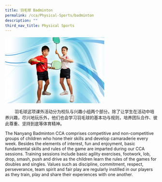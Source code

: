 ```yaml
---
title: 羽毛球 Badminton
permalink: /cca/Physical-Sports/badminton
description: ""
third_nav_title: Physical Sports
---
```

<img src="/images/Badminton.jpeg" 
     style="width:65%">

<p>&nbsp; &nbsp; &nbsp; &nbsp; 羽毛球这项课外活动分为校队与兴趣小组两个部分。除了让学生在活动中培养兴趣，尽兴地玩乐外，他们也会学习羽毛球的基本功与规则，培养团队合作、彼此尊重、坚持到底等体育精神。</p>
<p>The Nanyang Badminton CCA comprises competitive and non-competitive groups of children who hone their skills and develop camaraderie every week. Besides the elements of interest, fun and enjoyment, basic fundamental skills and rules of the game are imparted during our CCA sessions. Training sessions include basic agility exercises, footwork, lob, drop, smash, push and drive as the children learn the rules of the games for doubles and singles. Values such as discipline, commitment, respect, perseverance, team spirit and fair play are regularly instilled in our players as they train, play and share their experiences with one another.</p>